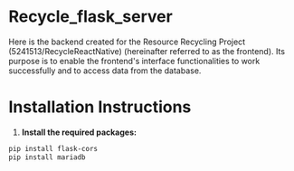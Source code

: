 # Recycle_flask_server
Here is the backend created for the Resource Recycling Project (5241513/RecycleReactNative) (hereinafter referred to as the frontend). 
Its purpose is to enable the frontend's interface functionalities to work successfully and to access data from the database.
# Installation Instructions
1. **Install the required packages:**
  ```sh
  pip install flask-cors
  pip install mariadb
  ```
